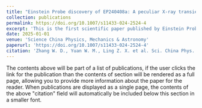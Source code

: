 ```yaml
---
title: "Einstein Probe discovery of EP240408a: A peculiar X-ray transient with an intermediate timescale"
collection: publications
permalink: https://doi.org/10.1007/s11433-024-2524-4
excerpt: 'This is the first scientific paper published by Einstein Probe since its launch. I\'m so proud to be a collaborator and look forward to many more amazing results.'
date: 2025-01-01
venue: 'Science China Physics, Mechanics & Astronomy'
paperurl: 'https://doi.org/10.1007/s11433-024-2524-4'
citation: 'Zhang W. D., Yuan W. M., Ling Z. X. et al. Sci. China Phys. Mech. Astron. 68, 219511 (2025) (Zhang. Z. J. included)'
---
```


The contents above will be part of a list of publications, if the user clicks the link for the publication than the contents of section will be rendered as a full page, allowing you to provide more information about the paper for the reader. When publications are displayed as a single page, the contents of the above "citation" field will automatically be included below this section in a smaller font.